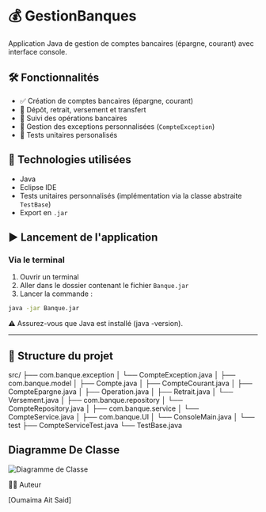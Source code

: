 # 💰 GestionBanques

Application Java de gestion de comptes bancaires (épargne, courant) avec interface console.

## 🛠️ Fonctionnalités

- ✅ Création de comptes bancaires (épargne, courant)
- 💸 Dépôt, retrait, versement et transfert
- 🧾 Suivi des opérations bancaires
- 🧠 Gestion des exceptions personnalisées (`CompteException`)
- 🧪 Tests unitaires personalisés

## 🚀 Technologies utilisées

- Java
- Eclipse IDE
- Tests unitaires personnalisés (implémentation via la classe abstraite `TestBase`)
- Export en `.jar`

## ▶️ Lancement de l'application

### Via le terminal

1. Ouvrir un terminal
2. Aller dans le dossier contenant le fichier `Banque.jar`
3. Lancer la commande :

```bash
java -jar Banque.jar
```
⚠️ Assurez-vous que Java est installé (java -version).

----
## 📁 Structure du projet

src/
├── com.banque.exception
│ └── CompteException.java
│
├── com.banque.model
│ ├── Compte.java
│ ├── CompteCourant.java
│ ├── CompteEpargne.java
│ ├── Operation.java
│ ├── Retrait.java
│ └── Versement.java
│
├── com.banque.repository
│ └── CompteRepository.java
│
├── com.banque.service
│ └── CompteService.java
│
├── com.banque.UI
│ └── ConsoleMain.java
│
└── test
├── CompteServiceTest.java
└── TestBase.java



## Diagramme De Classe 
![Diagramme de Classe](images/diagrammeDeClasse.png)


👩‍💻 Auteur

[Oumaima Ait Said]
